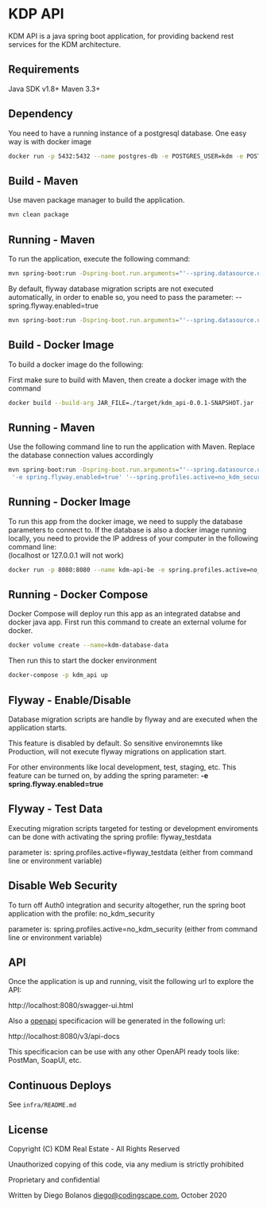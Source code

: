 # KDP API

KDM API is a java spring boot application, for providing backend rest services for the KDM architecture.

## Requirements

Java SDK v1.8+
Maven 3.3+
 
## Dependency

You need to have a running instance of a postgresql database.  One easy way is with docker image

```bash
docker run -p 5432:5432 --name postgres-db -e POSTGRES_USER=kdm -e POSTGRES_PASSWORD=dbpassword -d postgres:12.4

```

## Build - Maven

Use maven package manager to build the application.

```bash
mvn clean package
```

## Running - Maven

To run the application, execute the following command:

```bash
mvn spring-boot:run -Dspring-boot.run.arguments="'--spring.datasource.username=dbusername' '--spring.datasource.password=dbpassword' '--spring.datasource.url=jdbc:postgresql://localhost:5432/kdm'"
```

By default, flyway database migration scripts are not executed automatically, in order to enable so, you need to pass the parameter: --spring.flyway.enabled=true

```bash
mvn spring-boot:run -Dspring-boot.run.arguments="'--spring.datasource.username=dbusername' '--spring.datasource.password=dbpassword' '--spring.datasource.url=jdbc:postgresql://localhost:5432/kdm' '--spring.flyway.enabled=true'"
```


## Build - Docker Image

To build a docker image do the following:

First make sure to build with Maven, then create a docker image with the command

```bash
docker build --build-arg JAR_FILE=./target/kdm_api-0.0.1-SNAPSHOT.jar --build-arg VERSION=0.0.1 -t kdm/kdm-api-be:0.0.1 .
```

## Running - Maven

Use the following command line to run the application with Maven.  Replace the database connection values accordingly 

```bash
mvn spring-boot:run -Dspring-boot.run.arguments="'--spring.datasource.username=dbusername' '--spring.datasource.password=dbpassword' '--spring.datasource.url=jdbc:postgresql://localhost:5432/kdm'
 '-e spring.flyway.enabled=true' '--spring.profiles.active=no_kdm_security'"
```

## Running - Docker Image 

To run this app from the docker image, we need to supply the database parameters to connect to. If the database is also a docker image running locally, you need to provide the IP address of your computer in the following command line:  
(localhost or 127.0.0.1 will not work)


```bash
docker run -p 8080:8080 --name kdm-api-be -e spring.profiles.active=no_kdm_security -e spring.datasource.url='jdbc:postgresql://localhost:5432/kdm' -e spring.datasource.username=dbusername -e spring.datasource.password=dbpassword -d kdm/kdm-api-be:0.0.1
```

## Running - Docker Compose

Docker Compose will deploy run this app as an integrated databse and docker java app.  First run this command to create an external volume for docker.

```bash
docker volume create --name=kdm-database-data
```

Then run this to start the docker environment
```bash
docker-compose -p kdm_api up
```

## Flyway - Enable/Disable

Database migration scripts are handle by flyway and are executed when the application starts.

This feature is disabled by default. So sensitive environemnts like Production, will not execute flyway migrations on application start.

For other environments like local development, test, staging, etc.  This feature can be turned on, by adding the spring parameter:  **-e spring.flyway.enabled=true**

## Flyway - Test Data

Executing migration scripts targeted for testing or development enviroments can be done with activating the spring profile: flyway_testdata

parameter is: spring.profiles.active=flyway_testdata
(either from command line or environment variable)

## Disable Web Security

To turn off Auth0 integration and security altogether, run the spring boot application with the profile: no\_kdm\_security

parameter is: spring.profiles.active=no\_kdm\_security
(either from command line or environment variable)

## API

Once the application is up and running, visit the following url to explore the API:

http://localhost:8080/swagger-ui.html

Also a [openapi](https://www.openapis.org/) specificacion will be generated in the following url: 

http://localhost:8080/v3/api-docs

This specificacion can be use with any other OpenAPI ready tools like: PostMan, SoapUI, etc.

## Continuous Deploys
See `infra/README.md`


## License
Copyright (C) KDM Real Estate - All Rights Reserved

Unauthorized copying of this code, via any medium is strictly prohibited

Proprietary and confidential

Written by Diego Bolanos <diego@codingscape.com>, October 2020